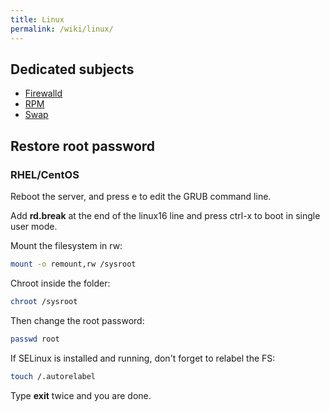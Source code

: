 ```yaml
---
title: Linux
permalink: /wiki/linux/
---
```

## Dedicated subjects

* [Firewalld](/wiki/linux/firewalld)
* [RPM](/wiki/linux/rpm)
* [Swap](/wiki/linux/swap)

## Restore root password

### RHEL/CentOS

Reboot the server, and press e to edit the GRUB command line.

Add **rd.break** at the end of the linux16 line and press ctrl-x to boot in single user mode.

Mount the filesystem in rw:

```bash
mount -o remount,rw /sysroot
```

Chroot inside the folder:

```bash
chroot /sysroot
```

Then change the root password:

```bash
passwd root
```

If SELinux is installed and running, don't forget to relabel the FS:

```bash
touch /.autorelabel
```

Type **exit** twice and you are done.